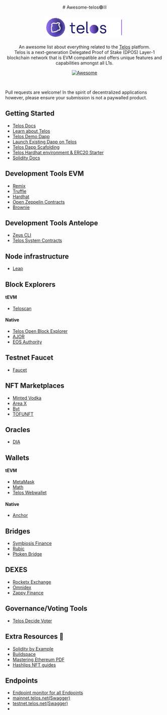 <div align="center">
# Awesome-telos🟣⛓
</div>

<br/>
<div align="center">
    <img width="250px" src="/img/acorn_icon.png">
</div>
<br/>
<div align="center">
An awesome list about everything related to the <a href='https://docs.telos.net/'>Telos</a> platform.
<br />
Telos is a next-generation Delegated Proof of Stake (DPOS) Layer-1 blockchain network that is EVM compatible and offers unique features and capabilities amongst all L1s.
<br/>

[![Awesome](https://awesome.re/badge.svg)](https://awesome.re)
</div>
<br/>

Pull requests are welcome! In the spirit of decentralized applications however, please ensure your submission is not a paywalled product. 



## Getting Started
* [Telos Docs](https://docs.telos.net/)
* [Learn about Telos](https://www.telos.net/)
* [Telos Demo Dapp](https://demo.telos.finance/swap)
* [Launch Existing Dapp on Telos](https://docs.telos.net/dapps/launch-dapp-on-tEVM)
* [Telos Dapp Scafolding](https://github.com/telosnetwork/evm-ui-template)
* [Telos Hardhat environment & ERC20 Starter](https://github.com/telosnetwork/erc20-template)
* [Solidity Docs](https://docs.soliditylang.org/en/v0.8.17/)



## Development Tools EVM
* [Remix](https://remix.ethereum.org/)
* [Truffle](https://github.com/trufflesuite/truffle)
* [Hardhat](https://hardhat.org/)
* [Open Zeppelin Contracts](https://www.openzeppelin.com/)
* [Brownie](https://eth-brownie.readthedocs.io/en/stable/)


## Development Tools Antelope
* [Zeus CLI](https://docs.liquidapps.io/liquidapps-documentation/working-with-zeus-sdk/overview)
* [Telos System Contracts](https://github.com/telosnetwork/telos.contracts)

## Node infrastructure
* [Leap](https://github.com/AntelopeIO/leap)

## Block Explorers
#### tEVM
* [Teloscan](https://www.teloscan.io/)
#### Native 
* [Telos Open Block Explorer](https://explorer.telos.net/)
* [AJOR](https://ajor.io/)
* [EOS Authority](https://eosauthority.com/)

## Testnet Faucet
* [Faucet](https://app.telos.net/testnet/developers)


## NFT Marketplaces
* [Minted Vodka](https://minted.vodka/)
* [Area X](https://areaxnft.com/)
* [Byt](https://www.byt.io/)
* [TOFUNFT](https://tofunft.com/telos)


## Oracles
* [DIA](https://docs.diadata.org/introduction/readme)

## Wallets
#### tEVM 
* [MetaMask](https://metamask.io/download/)
* [Math](https://mathwallet.org/en-us/)
* [Telos Webwallet](https://wallet.telos.net/)

#### Native
* [Anchor](https://greymass.com/en/anchor/)


## Bridges
* [Symbiosis Finance](https://symbiosis.finance/)
* [Rubic](https://rubic.exchange/)
* [Ptoken Bridge](https://dapp.ptokens.io/swap?asset=tlos&from=telos&to=eth)

## DEXES
* [Rocketx Exchange](https://rocketx.exchange/swap/)
* [Omnidex](https://omnidex.finance/)
* [Zappy Finance](https://www.zappy.finance/swap)


## Governance/Voting Tools 
* [Telos Decide Voter](https://app.telos.net/)

## Extra Resources 📖
* [Solidity by Example](https://solidity-by-example.org/)
* [Buildspace](https://buildspace.so/)
* [Mastering Ethereum PDF](https://github.com/ethereumbook/ethereumbook)
* [Hashlips NFT guides](https://github.com/HashLips)

## Endpoints 
* [Endpoint monitor for all Endpoints](https://monitor.telos.net/#/)
* [mainnet.telos.net(Swagger)](http://mainnet.telos.net/v2/docs/index.html)
* [testnet.telos.net(Swagger)](http://testnet.telos.net/v2/docs/static/index.html)
* 
